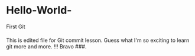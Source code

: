 # Hello-World-
First Git 



####
This is edited file for Git commit lesson.
Guess what I'm so exciting to learn git more and more. !!!
Bravo ###.
